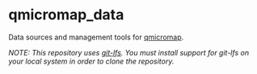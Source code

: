 # qmicromap_data
Data sources and management tools for [qmicromap](https://github.com/ncareol/qmicromap).

_NOTE: This repository uses [git-lfs](https://git-lfs.github.com). You must 
install support for git-lfs on your local system in order to clone the
repository._
